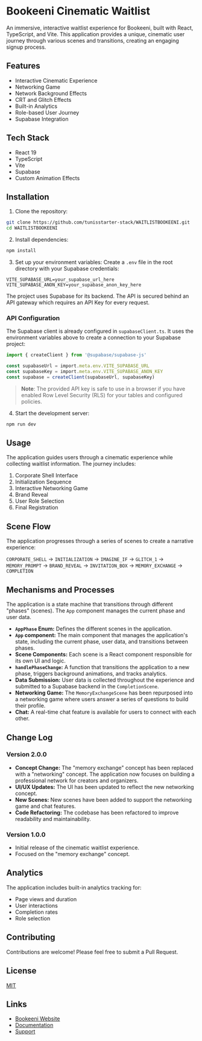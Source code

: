 # Bookeeni Cinematic Waitlist

An immersive, interactive waitlist experience for Bookeeni, built with React, TypeScript, and Vite. This application provides a unique, cinematic user journey through various scenes and transitions, creating an engaging signup process.

## Features

- Interactive Cinematic Experience
- Networking Game
- Network Background Effects
- CRT and Glitch Effects
- Built-in Analytics
- Role-based User Journey
- Supabase Integration

## Tech Stack

- React 19
- TypeScript
- Vite
- Supabase
- Custom Animation Effects

## Installation

1. Clone the repository:
```bash
git clone https://github.com/tunisstarter-stack/WAITLISTBOOKEENI.git
cd WAITLISTBOOKEENI
```

2. Install dependencies:
```bash
npm install
```

3. Set up your environment variables:
Create a `.env` file in the root directory with your Supabase credentials:
```env
VITE_SUPABASE_URL=your_supabase_url_here
VITE_SUPABASE_ANON_KEY=your_supabase_anon_key_here
```

The project uses Supabase for its backend. The API is secured behind an API gateway which requires an API Key for every request.

### API Configuration

The Supabase client is already configured in `supabaseClient.ts`. It uses the environment variables above to create a connection to your Supabase project:

```typescript
import { createClient } from '@supabase/supabase-js'

const supabaseUrl = import.meta.env.VITE_SUPABASE_URL
const supabaseKey = import.meta.env.VITE_SUPABASE_ANON_KEY
const supabase = createClient(supabaseUrl, supabaseKey)
```

> **Note**: The provided API key is safe to use in a browser if you have enabled Row Level Security (RLS) for your tables and configured policies.

4. Start the development server:
```bash
npm run dev
```

## Usage

The application guides users through a cinematic experience while collecting waitlist information. The journey includes:

1. Corporate Shell Interface
2. Initialization Sequence
3. Interactive Networking Game
4. Brand Reveal
5. User Role Selection
6. Final Registration

## Scene Flow

The application progresses through a series of scenes to create a narrative experience:

`CORPORATE_SHELL` → `INITIALIZATION` → `IMAGINE_IF` → `GLITCH_1` → `MEMORY_PROMPT` → `BRAND_REVEAL` → `INVITATION_BOX` → `MEMORY_EXCHANGE` → `COMPLETION`

## Mechanisms and Processes

The application is a state machine that transitions through different "phases" (scenes). The `App` component manages the current phase and user data.

- **`AppPhase` Enum:** Defines the different scenes in the application.
- **`App` component:** The main component that manages the application's state, including the current phase, user data, and transitions between phases.
- **Scene Components:** Each scene is a React component responsible for its own UI and logic.
- **`handlePhaseChange`:** A function that transitions the application to a new phase, triggers background animations, and tracks analytics.
- **Data Submission:** User data is collected throughout the experience and submitted to a Supabase backend in the `CompletionScene`.
- **Networking Game:** The `MemoryExchangeScene` has been repurposed into a networking game where users answer a series of questions to build their profile.
- **Chat:** A real-time chat feature is available for users to connect with each other.

## Change Log

### Version 2.0.0

- **Concept Change:** The "memory exchange" concept has been replaced with a "networking" concept. The application now focuses on building a professional network for creators and organizers.
- **UI/UX Updates:** The UI has been updated to reflect the new networking concept.
- **New Scenes:** New scenes have been added to support the networking game and chat features.
- **Code Refactoring:** The codebase has been refactored to improve readability and maintainability.

### Version 1.0.0

- Initial release of the cinematic waitlist experience.
- Focused on the "memory exchange" concept.

## Analytics

The application includes built-in analytics tracking for:
- Page views and duration
- User interactions
- Completion rates
- Role selection

## Contributing

Contributions are welcome! Please feel free to submit a Pull Request.

## License

[MIT](LICENSE)

## Links

- [Bookeeni Website](https://bookeeni.com)
- [Documentation](#)
- [Support](#)
